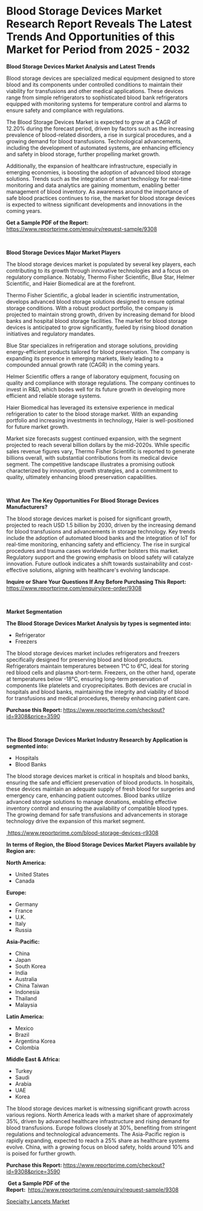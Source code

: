 <p><h1>Blood Storage Devices Market Research Report Reveals The Latest Trends And Opportunities of this Market for Period from 2025 - 2032</h1></p><p><strong>Blood Storage Devices Market Analysis and Latest Trends</strong></p>
<p><p>Blood storage devices are specialized medical equipment designed to store blood and its components under controlled conditions to maintain their viability for transfusions and other medical applications. These devices range from simple refrigerators to sophisticated blood bank refrigerators equipped with monitoring systems for temperature control and alarms to ensure safety and compliance with regulations.</p><p>The Blood Storage Devices Market is expected to grow at a CAGR of 12.20% during the forecast period, driven by factors such as the increasing prevalence of blood-related disorders, a rise in surgical procedures, and a growing demand for blood transfusions. Technological advancements, including the development of automated systems, are enhancing efficiency and safety in blood storage, further propelling market growth.</p><p>Additionally, the expansion of healthcare infrastructure, especially in emerging economies, is boosting the adoption of advanced blood storage solutions. Trends such as the integration of smart technology for real-time monitoring and data analytics are gaining momentum, enabling better management of blood inventory. As awareness around the importance of safe blood practices continues to rise, the market for blood storage devices is expected to witness significant developments and innovations in the coming years.</p></p>
<p><strong>Get a Sample PDF of the Report:&nbsp;</strong> <a href="https://www.reportprime.com/enquiry/request-sample/9308?utm_campaign=2301&utm_medium=2&utm_source=Github&utm_content=ia&utm_term=20032025&utm_id=blood-storage-devices">https://www.reportprime.com/enquiry/request-sample/9308</a></p>
<p>&nbsp;</p>
<p><strong>Blood Storage Devices Major Market Players</strong></p>
<p><p>The blood storage devices market is populated by several key players, each contributing to its growth through innovative technologies and a focus on regulatory compliance. Notably, Thermo Fisher Scientific, Blue Star, Helmer Scientific, and Haier Biomedical are at the forefront.</p><p>Thermo Fisher Scientific, a global leader in scientific instrumentation, develops advanced blood storage solutions designed to ensure optimal storage conditions. With a robust product portfolio, the company is projected to maintain strong growth, driven by increasing demand for blood banks and hospital blood storage facilities. The market for blood storage devices is anticipated to grow significantly, fueled by rising blood donation initiatives and regulatory mandates.</p><p>Blue Star specializes in refrigeration and storage solutions, providing energy-efficient products tailored for blood preservation. The company is expanding its presence in emerging markets, likely leading to a compounded annual growth rate (CAGR) in the coming years.</p><p>Helmer Scientific offers a range of laboratory equipment, focusing on quality and compliance with storage regulations. The company continues to invest in R&D, which bodes well for its future growth in developing more efficient and reliable storage systems.</p><p>Haier Biomedical has leveraged its extensive experience in medical refrigeration to cater to the blood storage market. With an expanding portfolio and increasing investments in technology, Haier is well-positioned for future market growth.</p><p>Market size forecasts suggest continued expansion, with the segment projected to reach several billion dollars by the mid-2020s. While specific sales revenue figures vary, Thermo Fisher Scientific is reported to generate billions overall, with substantial contributions from its medical device segment. The competitive landscape illustrates a promising outlook characterized by innovation, growth strategies, and a commitment to quality, ultimately enhancing blood preservation capabilities.</p></p>
<p>&nbsp;</p>
<p><strong>What Are The Key Opportunities For Blood Storage Devices Manufacturers?</strong></p>
<p><p>The blood storage devices market is poised for significant growth, projected to reach USD 1.5 billion by 2030, driven by the increasing demand for blood transfusions and advancements in storage technology. Key trends include the adoption of automated blood banks and the integration of IoT for real-time monitoring, enhancing safety and efficiency. The rise in surgical procedures and trauma cases worldwide further bolsters this market. Regulatory support and the growing emphasis on blood safety will catalyze innovation. Future outlook indicates a shift towards sustainability and cost-effective solutions, aligning with healthcare's evolving landscape.</p></p>
<p><strong>Inquire or Share Your Questions If Any Before Purchasing This Report:</strong> <a href="https://www.reportprime.com/enquiry/pre-order/9308?utm_campaign=2301&utm_medium=2&utm_source=Github&utm_content=ia&utm_term=20032025&utm_id=blood-storage-devices">https://www.reportprime.com/enquiry/pre-order/9308</a></p>
<p>&nbsp;</p>
<p><strong>Market Segmentation</strong></p>
<p><strong>The Blood Storage Devices Market Analysis by types is segmented into:</strong></p>
<p><ul><li>Refrigerator</li><li>Freezers</li></ul></p>
<p><p>The blood storage devices market includes refrigerators and freezers specifically designed for preserving blood and blood products. Refrigerators maintain temperatures between 1°C to 6°C, ideal for storing red blood cells and plasma short-term. Freezers, on the other hand, operate at temperatures below -18°C, ensuring long-term preservation of components like platelets and cryoprecipitates. Both devices are crucial in hospitals and blood banks, maintaining the integrity and viability of blood for transfusions and medical procedures, thereby enhancing patient care.</p></p>
<p><strong>Purchase this Report:&nbsp;</strong><a href="https://www.reportprime.com/checkout?id=9308&price=3590&utm_campaign=2301&utm_medium=2&utm_source=Github&utm_content=ia&utm_term=20032025&utm_id=blood-storage-devices">https://www.reportprime.com/checkout?id=9308&price=3590</a></p>
<p>&nbsp;</p>
<p><strong>The Blood Storage Devices Market Industry Research by Application is segmented into:</strong></p>
<p><ul><li>Hospitals</li><li>Blood Banks</li></ul></p>
<p><p>The blood storage devices market is critical in hospitals and blood banks, ensuring the safe and efficient preservation of blood products. In hospitals, these devices maintain an adequate supply of fresh blood for surgeries and emergency care, enhancing patient outcomes. Blood banks utilize advanced storage solutions to manage donations, enabling effective inventory control and ensuring the availability of compatible blood types. The growing demand for safe transfusions and advancements in storage technology drive the expansion of this market segment.</p></p>
<p><a href="https://www.reportprime.com/blood-storage-devices-r9308?utm_campaign=2301&utm_medium=2&utm_source=Github&utm_content=ia&utm_term=20032025&utm_id=blood-storage-devices">&nbsp;https://www.reportprime.com/blood-storage-devices-r9308</a></p>
<p><strong>In terms of Region, the Blood Storage Devices Market Players available by Region are:</strong></p>
<p>
    <p> <strong> North America: </strong>
        <ul>
            <li>United States</li>
            <li>Canada</li>
        </ul>
        </p> 
    <p> <strong> Europe: </strong>
        <ul>
            <li>Germany</li>
            <li>France</li>
            <li>U.K.</li>
            <li>Italy</li>
            <li>Russia</li>
        </ul>
        </p> 
    <p> <strong> Asia-Pacific: </strong>
        <ul>
            <li>China</li>
            <li>Japan</li>
            <li>South Korea</li>
            <li>India</li>
            <li>Australia</li>
            <li>China Taiwan</li>
            <li>Indonesia</li>
            <li>Thailand</li>
            <li>Malaysia</li>
        </ul>
        </p> 
    <p> <strong> Latin America: </strong>
        <ul>
            <li>Mexico</li>
            <li>Brazil</li>
            <li>Argentina Korea</li>
            <li>Colombia</li>
        </ul>
        </p> 
    <p> <strong> Middle East & Africa: </strong>
        <ul>
            <li>Turkey</li>
            <li>Saudi</li>
            <li>Arabia</li>
            <li>UAE</li>
            <li>Korea</li>
        </ul>
    </p>
    </p>
<p><p>The blood storage devices market is witnessing significant growth across various regions. North America leads with a market share of approximately 35%, driven by advanced healthcare infrastructure and rising demand for blood transfusions. Europe follows closely at 30%, benefiting from stringent regulations and technological advancements. The Asia-Pacific region is rapidly expanding, expected to reach a 25% share as healthcare systems evolve. China, with a growing focus on blood safety, holds around 10% and is poised for further growth.</p></p>
<p><strong>Purchase this Report: </strong><a href="https://www.reportprime.com/checkout?id=9308&price=3590&utm_campaign=2301&utm_medium=2&utm_source=Github&utm_content=ia&utm_term=20032025&utm_id=blood-storage-devices">https://www.reportprime.com/checkout?id=9308&price=3590</a></p>
<p>&nbsp;<strong>Get a Sample PDF of the Report:&nbsp;&nbsp;</strong><a href="https://www.reportprime.com/enquiry/request-sample/9308?utm_campaign=2301&utm_medium=2&utm_source=Github&utm_content=ia&utm_term=20032025&utm_id=blood-storage-devices">https://www.reportprime.com/enquiry/request-sample/9308</a></p>
<p><strong></strong></p>
<p><p><a href="https://github.com/kbollin866/Market-Research-Report-List-1/blob/main/specialty-lancets-market.md?utm_campaign=2301&utm_medium=2&utm_source=Github&utm_content=ia&utm_term=20032025&utm_id=blood-storage-devices">Specialty Lancets Market</a></p></p>